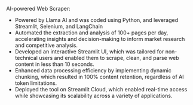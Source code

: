 AI-powered Web Scraper: 
- Powered by Llama AI and was coded using Python, and leveraged Streamlit, Selenium, and LangChain
- Automated the extraction and analysis of 100+ pages per day, accelerating insights and decision-making to inform market research and competitive analysis.
- Developed an interactive Streamlit UI, which was tailored for non-technical users and enabled them to scrape, clean, and parse web content in less than 10 seconds.
- Enhanced data processing efficiency by implementing dynamic chunking, which resulted in 100% content retention, regardless of AI token limitations.
- Deployed the tool on Streamlit Cloud, which enabled real-time access while showcasing its scalability across a variety of applications.
